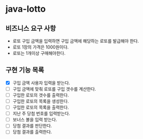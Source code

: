 # java-lotto

## 비즈니스 요구 사항
- 로또 구입 금액을 입력하면 구입 금액에 해당하는 로또를 발급해야 한다.
- 로또 1장의 가격은 1000원이다.
- 로또는 1개이상 구매해야한다.

## 구현 기능 목록
- [x] 구입 금액 사용자 입력을 받는다.
- [ ] 구입 금액에 맞춰 로또를 구입 갯수를 계산한다.
- [ ] 구입한 로또의 갯수를 출력한다.
- [ ] 구입한 로또의 목록을 생성한다.
- [ ] 구입한 로또의 목록을 출력한다.
- [ ] 지난 주 당첨 번호를 입력받는다.
- [ ] 보너스 볼을 입력 받는다.
- [ ] 당첨 결과를 판단한다.
- [ ] 당첨 결과를 출력한다.